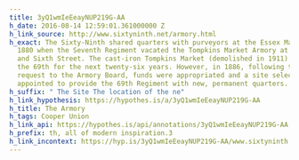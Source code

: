 ```yaml
---
title: 3yQ1wmIeEeayNUP219G-AA
h_date: 2016-08-14 12:59:01.361000000 Z
h_link_source: http://www.sixtyninth.net/armory.html
h_exact: The Sixty-Ninth shared quarters with purveyors at the Essex Market until
  1880 when the Seventh Regiment vacated the Tompkins Market Armory at Third Avenue
  and Sixth Street. The cast-iron Tompkins Market (demolished in 1911) was to house
  the 69th for the next twenty-six years. However, in 1886, following the Regiment's
  request to the Armory Board, funds were appropriated and a site selection committee
  appointed to provide the 69th Regiment with new, permanent quarters.
h_suffix: " The Site The location of the ne"
h_link_hypothesis: https://hypothes.is/a/3yQ1wmIeEeayNUP219G-AA
h_title: The Armory
h_tags: Cooper Union
h_link_api: https://hypothes.is/api/annotations/3yQ1wmIeEeayNUP219G-AA
h_prefix: th, all of modern inspiration.3 
h_link_incontext: https://hyp.is/3yQ1wmIeEeayNUP219G-AA/www.sixtyninth.net/armory.html
---
```


